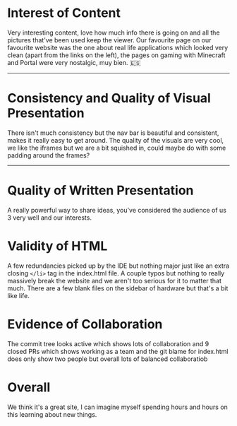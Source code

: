 # Interest of Content
Very interesting content, love how much info there is going on and all the pictures 
that've been used keep the viewer. Our favourite page on our favourite website was the
one about real life applications which looked very clean (apart from the links on 
the left), the pages on gaming with Minecraft and Portal were very nostalgic, muy bien. 🇪🇸

***

# Consistency and Quality of Visual Presentation
There isn't much consistency but the nav bar is beautiful and consistent, makes it
really easy to get around. The quality of the visuals are very cool, we like the
iframes but we are a bit squished in, could maybe do with some padding around the
frames?

***

# Quality of Written Presentation
A really powerful way to share ideas, you've considered the audience of us 3 very
well and our interests.

# Validity of HTML
A few redundancies picked up by the IDE but nothing major just like an extra closing
`</li>` tag in the index.html file. A couple typos but nothing to really massively
break the website and we aren't too serious for it to matter that much. There are a
few blank files on the sidebar of hardware but that's a bit like life.

# Evidence of Collaboration
The commit tree looks active which shows lots of collaboration and 9 closed PRs
which shows working as a team and the git blame for index.html does only show
two people but overall lots of balanced collaboratiob

# Overall
We think it's a great site, I can imagine myself spending hours and hours on this
learning about new things. 
